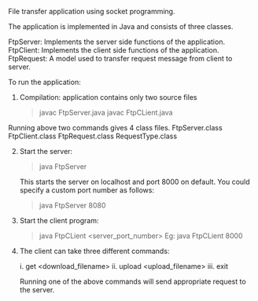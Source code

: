 File transfer application using socket programming.

The application is implemented in Java and consists of three classes. 

FtpServer: Implements the server side functions of the application.
FtpClient: Implements the client side functions of the application.
FtpRequest: A model used to transfer request message from client to server.

To run the application:

1. Compilation: application contains only two source files
    > javac FtpServer.java
    > javac FtpCLient.java

Running above two commands gives 4 class files.
    FtpServer.class
    FtpClient.class
    FtpRequest.class
    RequestType.class

2. Start the server:
    > java FtpServer

    This starts the server on localhost and port 8000 on default. You could specify a custom port number as follows:

    > java FtpServer 8080

3. Start the client program:
    > java FtpCLient <server_port_number>
    Eg: java FtpCLient 8000

4. The client can take three different commands:

    i. get <download_filename>
    ii. upload <upload_filename>
    iii. exit

    Running one of the above commands will send appropriate request to the server.


